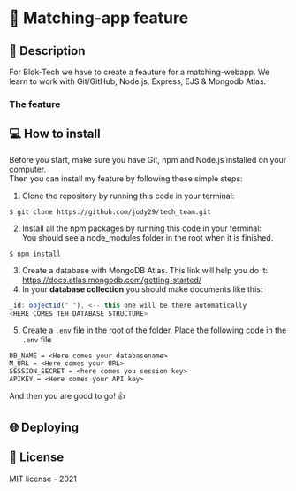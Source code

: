 # :iphone: Matching-app feature
## :musical_note: Description
For Blok-Tech we have to create a feauture for a matching-webapp. We learn to work with Git/GitHub, Node.js, Express, EJS & Mongodb Atlas.



### The feature


## :computer: How to install
Before you start, make sure you have Git, npm and Node.js installed on your computer.</br>
Then you can install my feature by following these simple steps: 
1. Clone the repository by running this code in your terminal:
```
$ git clone https://github.com/jody29/tech_team.git
```
2. Install all the npm packages by running this code in your terminal:</br> You should see a node_modules folder in the root when it is finished.
```
$ npm install
```
3. Create a database with MongoDB Atlas. This link will help you do it: https://docs.atlas.mongodb.com/getting-started/ </br>
4. In your **database collection** you should make documents like this:</br>  
``` js
_id: objectId(" "), <-- this one will be there automatically
<HERE COMES TEH DATABASE STRUCTURE>
```

5. Create a ``.env`` file in the root of the folder. Place the following code in the ``.env`` file
```
DB_NAME = <Here comes your databasename>
M_URL = <Here comes your URL>
SESSION_SECRET = <here comes you session key>
APIKEY = <Here comes your API key>
```

And then you are good to go! :thumbsup: </br>


## 🌐 Deploying   


## :page_facing_up: License
MIT license - 2021 
